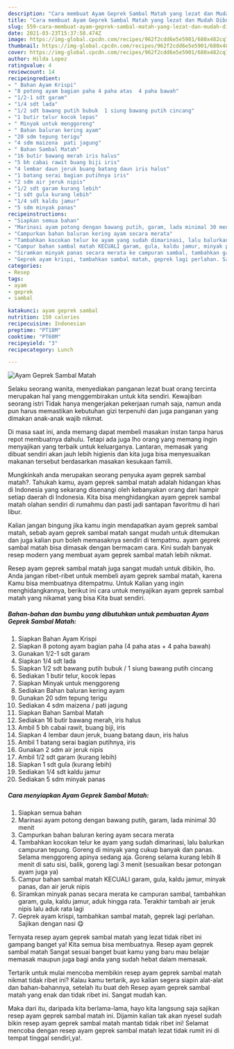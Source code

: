 ```yaml
---
description: "Cara membuat Ayam Geprek Sambal Matah yang lezat dan Mudah Dibuat"
title: "Cara membuat Ayam Geprek Sambal Matah yang lezat dan Mudah Dibuat"
slug: 559-cara-membuat-ayam-geprek-sambal-matah-yang-lezat-dan-mudah-dibuat
date: 2021-03-23T15:37:58.474Z
image: https://img-global.cpcdn.com/recipes/962f2cdd6e5e5901/680x482cq70/ayam-geprek-sambal-matah-foto-resep-utama.jpg
thumbnail: https://img-global.cpcdn.com/recipes/962f2cdd6e5e5901/680x482cq70/ayam-geprek-sambal-matah-foto-resep-utama.jpg
cover: https://img-global.cpcdn.com/recipes/962f2cdd6e5e5901/680x482cq70/ayam-geprek-sambal-matah-foto-resep-utama.jpg
author: Hilda Lopez
ratingvalue: 4
reviewcount: 14
recipeingredient:
- " Bahan Ayam Krispi"
- "8 potong ayam bagian paha 4 paha atas  4 paha bawah"
- "1/2-1 sdt garam"
- "1/4 sdt lada"
- "1/2 sdt bawang putih bubuk  1 siung bawang putih cincang"
- "1 butir telur kocok lepas"
- " Minyak untuk menggoreng"
- " Bahan baluran kering ayam"
- "20 sdm tepung terigu"
- "4 sdm maizena  pati jagung"
- " Bahan Sambal Matah"
- "16 butir bawang merah iris halus"
- "5 bh cabai rawit buang biji iris"
- "4 lembar daun jeruk buang batang daun iris halus"
- "1 batang serai bagian putihnya iris"
- "2 sdm air jeruk nipis"
- "1/2 sdt garam kurang lebih"
- "1 sdt gula kurang lebih"
- "1/4 sdt kaldu jamur"
- "5 sdm minyak panas"
recipeinstructions:
- "Siapkan semua bahan"
- "Marinasi ayam potong dengan bawang putih, garam, lada minimal 30 menit"
- "Campurkan bahan baluran kering ayam secara merata"
- "Tambahkan kocokan telur ke ayam yang sudah dimarinasi, lalu balurkan campuran tepung. Goreng di minyak yang cukup banyak dan panas. Selama menggoreng apinya sedang aja. Goreng selama kurang lebih 8 menit di satu sisi, balik, goreng lagi 3 menit (sesuaikan besar potongan ayam juga ya)"
- "Campur bahan sambal matah KECUALI garam, gula, kaldu jamur, minyak panas, dan air jeruk nipis"
- "Siramkan minyak panas secara merata ke campuran sambal, tambahkan garam, gula, kaldu jamur, aduk hingga rata. Terakhir tambah air jeruk nipis lalu aduk rata lagi"
- "Geprek ayam krispi, tambahkan sambal matah, geprek lagi perlahan. Sajikan dengan nasi 😋"
categories:
- Resep
tags:
- ayam
- geprek
- sambal

katakunci: ayam geprek sambal 
nutrition: 150 calories
recipecuisine: Indonesian
preptime: "PT18M"
cooktime: "PT60M"
recipeyield: "3"
recipecategory: Lunch

---
```



![Ayam Geprek Sambal Matah](https://img-global.cpcdn.com/recipes/962f2cdd6e5e5901/680x482cq70/ayam-geprek-sambal-matah-foto-resep-utama.jpg)

Selaku seorang wanita, menyediakan panganan lezat buat orang tercinta merupakan hal yang menggembirakan untuk kita sendiri. Kewajiban seorang istri Tidak hanya mengerjakan pekerjaan rumah saja, namun anda pun harus memastikan kebutuhan gizi terpenuhi dan juga panganan yang dimakan anak-anak wajib nikmat.

Di masa  saat ini, anda memang dapat membeli masakan instan tanpa harus repot membuatnya dahulu. Tetapi ada juga lho orang yang memang ingin menyajikan yang terbaik untuk keluarganya. Lantaran, memasak yang dibuat sendiri akan jauh lebih higienis dan kita juga bisa menyesuaikan makanan tersebut berdasarkan masakan kesukaan famili. 



Mungkinkah anda merupakan seorang penyuka ayam geprek sambal matah?. Tahukah kamu, ayam geprek sambal matah adalah hidangan khas di Indonesia yang sekarang disenangi oleh kebanyakan orang dari hampir setiap daerah di Indonesia. Kita bisa menghidangkan ayam geprek sambal matah olahan sendiri di rumahmu dan pasti jadi santapan favoritmu di hari libur.

Kalian jangan bingung jika kamu ingin mendapatkan ayam geprek sambal matah, sebab ayam geprek sambal matah sangat mudah untuk ditemukan dan juga kalian pun boleh memasaknya sendiri di tempatmu. ayam geprek sambal matah bisa dimasak dengan bermacam cara. Kini sudah banyak resep modern yang membuat ayam geprek sambal matah lebih nikmat.

Resep ayam geprek sambal matah juga sangat mudah untuk dibikin, lho. Anda jangan ribet-ribet untuk membeli ayam geprek sambal matah, karena Kamu bisa membuatnya ditempatmu. Untuk Kalian yang ingin menghidangkannya, berikut ini cara untuk menyajikan ayam geprek sambal matah yang nikamat yang bisa Kita buat sendiri.

<!--inarticleads1-->

##### Bahan-bahan dan bumbu yang dibutuhkan untuk pembuatan Ayam Geprek Sambal Matah:

1. Siapkan  Bahan Ayam Krispi
1. Siapkan 8 potong ayam bagian paha (4 paha atas + 4 paha bawah)
1. Gunakan 1/2-1 sdt garam
1. Siapkan 1/4 sdt lada
1. Siapkan 1/2 sdt bawang putih bubuk / 1 siung bawang putih cincang
1. Sediakan 1 butir telur, kocok lepas
1. Siapkan  Minyak untuk menggoreng
1. Sediakan  Bahan baluran kering ayam
1. Gunakan 20 sdm tepung terigu
1. Sediakan 4 sdm maizena / pati jagung
1. Siapkan  Bahan Sambal Matah
1. Sediakan 16 butir bawang merah, iris halus
1. Ambil 5 bh cabai rawit, buang biji, iris
1. Siapkan 4 lembar daun jeruk, buang batang daun, iris halus
1. Ambil 1 batang serai bagian putihnya, iris
1. Gunakan 2 sdm air jeruk nipis
1. Ambil 1/2 sdt garam (kurang lebih)
1. Siapkan 1 sdt gula (kurang lebih)
1. Sediakan 1/4 sdt kaldu jamur
1. Sediakan 5 sdm minyak panas




<!--inarticleads2-->

##### Cara menyiapkan Ayam Geprek Sambal Matah:

1. Siapkan semua bahan
1. Marinasi ayam potong dengan bawang putih, garam, lada minimal 30 menit
1. Campurkan bahan baluran kering ayam secara merata
1. Tambahkan kocokan telur ke ayam yang sudah dimarinasi, lalu balurkan campuran tepung. Goreng di minyak yang cukup banyak dan panas. Selama menggoreng apinya sedang aja. Goreng selama kurang lebih 8 menit di satu sisi, balik, goreng lagi 3 menit (sesuaikan besar potongan ayam juga ya)
1. Campur bahan sambal matah KECUALI garam, gula, kaldu jamur, minyak panas, dan air jeruk nipis
1. Siramkan minyak panas secara merata ke campuran sambal, tambahkan garam, gula, kaldu jamur, aduk hingga rata. Terakhir tambah air jeruk nipis lalu aduk rata lagi
1. Geprek ayam krispi, tambahkan sambal matah, geprek lagi perlahan. Sajikan dengan nasi 😋




Ternyata resep ayam geprek sambal matah yang lezat tidak ribet ini gampang banget ya! Kita semua bisa membuatnya. Resep ayam geprek sambal matah Sangat sesuai banget buat kamu yang baru mau belajar memasak maupun juga bagi anda yang sudah hebat dalam memasak.

Tertarik untuk mulai mencoba membikin resep ayam geprek sambal matah nikmat tidak ribet ini? Kalau kamu tertarik, ayo kalian segera siapin alat-alat dan bahan-bahannya, setelah itu buat deh Resep ayam geprek sambal matah yang enak dan tidak ribet ini. Sangat mudah kan. 

Maka dari itu, daripada kita berlama-lama, hayo kita langsung saja sajikan resep ayam geprek sambal matah ini. Dijamin kalian tak akan nyesel sudah bikin resep ayam geprek sambal matah mantab tidak ribet ini! Selamat mencoba dengan resep ayam geprek sambal matah lezat tidak rumit ini di tempat tinggal sendiri,ya!.

